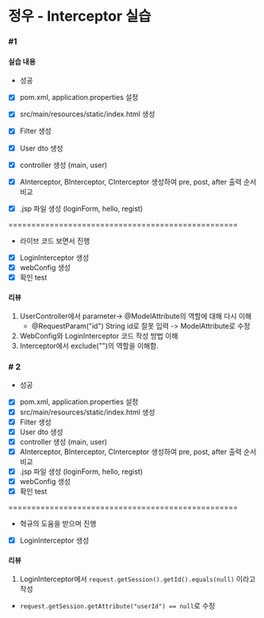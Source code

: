 # 정우 - Interceptor 실습

### #1
#### 실습 내용
* 성공
 - [x] pom.xml, application.properties 설정
 - [x] src/main/resources/static/index.html 생성
 - [x] Filter 생성
 - [x] User dto 생성
 - [x] controller 생성 (main, user)
 - [X] AInterceptor, BInterceptor, CInterceptor 생성하여 pre, post, after 출력 순서 비교
 - [x] .jsp 파일 생성 (loginForm, hello, regist)


 ================================================== 
 * 라이브 코드 보면서 진행
 - [x] LoginInterceptor 생성
 - [x] webConfig 생성 
 - [x] 확인 test

#### 리뷰
1. UserController에서 parameter-> @ModelAttribute의 역할에 대해 다시 이해
    * @RequestParam("id") String id로 잘못 입력 -> ModelAttribute로 수정
2. WebConfig와 LoginInterceptor 코드 작성 방법 이해
3. Interceptor에서 exclude("")의 역할을 이해함.

### # 2
* 성공
 - [x] pom.xml, application.properties 설정
 - [x] src/main/resources/static/index.html 생성
 - [x] Filter 생성
 - [x] User dto 생성
 - [x] controller 생성 (main, user)
 - [X] AInterceptor, BInterceptor, CInterceptor 생성하여 pre, post, after 출력 순서 비교
 - [x] .jsp 파일 생성 (loginForm, hello, regist)
 - [x] webConfig 생성
 - [x] 확인 test
 
 ================================================== 
* 혁규의 도움을 받으며 진행
- [x] LoginInterceptor 생성


#### 리뷰
1. LoginInterceptor에서 `request.getSession().getId().equals(null)` 이라고 작성
* `request.getSession.getAttribute("userId") == null`로 수정

